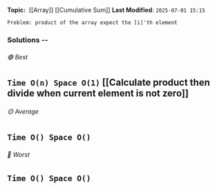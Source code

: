 **Topic:**  [[Array]] [[Cumulative Sum]]
**Last Modified**:  `2025-07-01 15:15`

`Problem: product of the array expect the [i]'th element`

### Solutions -- 

###### 🟢 Best
 `Time O(n) Space O(1)` [[Calculate product then divide when current element is not zero]] 
----------------------------------------------------------------------------------------------
###### 🟡 Average
 `Time O() Space O()` 
----------------------------------------------------------------------------------------------
###### 🔴 Worst
 `Time O() Space O()` 
----------------------------------------------------------------------------------------------

